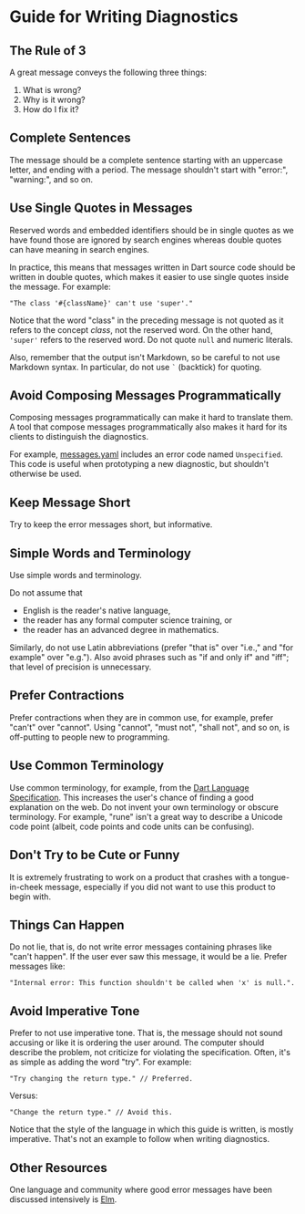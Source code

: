 <!--
  -- Copyright (c) 2017, the Dart project authors.  Please see the AUTHORS file
  -- for details. All rights reserved. Use of this source code is governed by a
  -- BSD-style license that can be found in the LICENSE file.
  -->

<!--
  -- Note: if you move this file to a different location, please make sure that
  -- you also update these references to it:
  --  * pkg/compiler/lib/src/diagnostics/messages.dart
  --  * pkg/_fe_analyzer_shared/lib/src/base/errors.dart
  --  * https://github.com/dart-lang/linter/
  -->

# Guide for Writing Diagnostics

## The Rule of 3

A great message conveys the following three things:

1. What is wrong?
2. Why is it wrong?
3. How do I fix it?

## Complete Sentences

The message should be a complete sentence starting with an uppercase letter, and ending with a period. The message shouldn't start with "error:", "warning:", and so on.

## Use Single Quotes in Messages

Reserved words and embedded identifiers should be in single quotes as we have found those are ignored by search engines whereas double quotes can have meaning in search engines.

In practice, this means that messages written in Dart source code should be written in double quotes, which makes it easier to use single quotes inside the message. For example:

    "The class '#{className}' can't use 'super'."

Notice that the word "class" in the preceding message is not quoted as it refers to the concept *class*, not the reserved word. On the other hand, `'super'` refers to the reserved word. Do not quote `null` and numeric literals.

Also, remember that the output isn't Markdown, so be careful to not use Markdown syntax. In particular, do not use <code>\`</code> (backtick) for quoting.

## Avoid Composing Messages Programmatically

Composing messages programmatically can make it hard to translate them. A tool that compose messages programmatically also makes it hard for its clients to distinguish the diagnostics.

For example, [messages.yaml](../../../messages.yaml) includes an error code named `Unspecified`. This code is useful when prototyping a new diagnostic, but shouldn't otherwise be used.

## Keep Message Short

Try to keep the error messages short, but informative.

## Simple Words and Terminology

Use simple words and terminology.

Do not assume that

* English is the reader's native language,
* the reader has any formal computer science training, or
* the reader has an advanced degree in mathematics.

Similarly, do not use Latin abbreviations (prefer "that is" over "i.e.," and "for example" over "e.g."). Also avoid phrases such as "if and only if" and "iff"; that level of precision is unnecessary.

## Prefer Contractions

Prefer contractions when they are in common use, for example, prefer "can't" over "cannot". Using "cannot", "must not", "shall not", and so on, is off-putting to people new to programming.

## Use Common Terminology

Use common terminology, for example, from the [Dart Language Specification](https://www.dartlang.org/guides/language/spec). This increases the user's chance of finding a good explanation on the web. Do not invent your own terminology or obscure terminology. For example, "rune" isn't a great way to describe a Unicode code point (albeit, code points and code units can be confusing).

## Don't Try to be Cute or Funny

It is extremely frustrating to work on a product that crashes with a tongue-in-cheek message, especially if you did not want to use this product to begin with.

## Things Can Happen

Do not lie, that is, do not write error messages containing phrases like "can't happen".  If the user ever saw this message, it would be a lie. Prefer messages like:

    "Internal error: This function shouldn't be called when 'x' is null.".

## Avoid Imperative Tone

Prefer to not use imperative tone. That is, the message should not sound accusing or like it is ordering the user around. The computer should describe the problem, not criticize for violating the specification. Often, it's as simple as adding the word "try". For example:

    "Try changing the return type." // Preferred.

Versus:

    "Change the return type." // Avoid this.

Notice that the style of the language in which this guide is written, is mostly imperative. That's not an example to follow when writing diagnostics.

## Other Resources

One language and community where good error messages have been discussed intensively is [Elm](http://elm-lang.org/blog/compiler-errors-for-humans).
